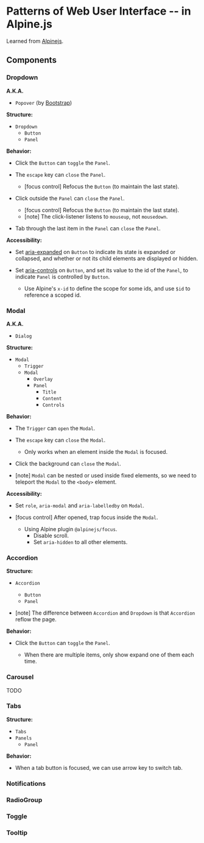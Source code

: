 # Patterns of Web User Interface -- in Alpine.js

Learned from [Alpinejs](https://alpinejs.dev/components).

## Components

### Dropdown

**A.K.A.**

- `Popover` (by [Bootstrap](https://getbootstrap.com))

**Structure:**

- `Dropdown`
  - `Button`
  - `Panel`

**Behavior:**

- Click the `Button` can `toggle` the `Panel`.

- The `escape` key can `close` the `Panel`.

  - [focus control] Refocus the `Button` (to maintain the last state).

- Click outside the `Panel` can `close` the `Panel`.

  - [focus control] Refocus the `Button` (to maintain the last state).
  - [note] The click-listener listens to `mouseup`, not `mousedown`.

- Tab through the last item in the `Panel` can `close` the `Panel`.

**Accessibility:**

- Set [aria-expanded](https://developer.mozilla.org/en-US/docs/Web/Accessibility/ARIA/Attributes/aria-expanded)
  on `Button` to indicate its state is expanded or collapsed,
  and whether or not its child elements are displayed or hidden.

- Set [aria-controls](https://developer.mozilla.org/en-US/docs/Web/Accessibility/ARIA/Attributes/aria-controls)
  on `Button`, and set its value to the id of the `Panel`,
  to indicate `Panel` is controlled by `Button`.

  - Use Alpine's `x-id` to define the scope for some ids,
    and use `$id` to reference a scoped id.

### Modal

**A.K.A.**

- `Dialog`

**Structure:**

- `Modal`
  - `Trigger`
  - `Modal`
    - `Overlay`
    - `Panel`
      - `Title`
      - `Content`
      - `Controls`

**Behavior:**

- The `Trigger` can `open` the `Modal`.

- The `escape` key can `close` the `Modal`.

  - Only works when an element inside the `Modal` is focused.

- Click the background can `close` the `Modal`.

- [note] `Modal` can be nested or used inside fixed elements,
  so we need to teleport the `Modal` to the `<body>` element.

**Accessibility:**

- Set `role`, `aria-modal` and `aria-labelledby` on `Modal`.

- [focus control] After opened, trap focus inside the `Modal`.

  - Using Alpine plugin `@alpinejs/focus`.
    - Disable scroll.
    - Set `aria-hidden` to all other elements.

### Accordion

**Structure:**

- `Accordion`

  - `Button`
  - `Panel`

- [note] The difference between `Accordion` and `Dropdown` is that
  `Accordion` reflow the page.

**Behavior:**

- Click the `Button` can `toggle` the `Panel`.

  - When there are multiple items,
    only show expand one of them each time.

### Carousel

TODO

### Tabs

**Structure:**

- `Tabs`
- `Panels`
  - `Panel`

**Behavior:**

- When a tab button is focused, we can use arrow key to switch tab.

### Notifications

### RadioGroup

### Toggle

### Tooltip
